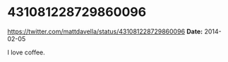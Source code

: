 # 431081228729860096
https://twitter.com/mattdavella/status/431081228729860096
**Date:** 2014-02-05

I love coffee.
